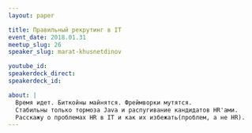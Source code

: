 ```yaml
---
layout: paper

title: Правильный рекрутинг в IT
event_date: 2018.01.31
meetup_slug: 26
speaker_slug: marat-khusnetdinov

youtube_id:
speakerdeck_direct:
speakerdeck_id:

about: |
  Время идет. Биткойны майнятся. Фреймворки мутятся.
  Стабильны только тормоза Java и распугивание кандидатов HR'ами.
  Расскажу о проблемах HR в IT и как их избежать(проблем, а не HR).
---
```

